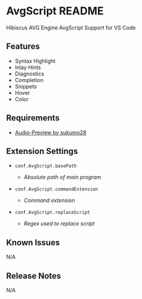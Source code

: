 # AvgScript README

Hibiscus AVG Engine AvgScript Support for VS Code

## Features

- Syntax Highlight
- Inlay Hints
- Diagnostics
- Completion
- Snippets
- Hover
- Color

## Requirements

- [Audio-Preview by sukumo28](https://marketplace.visualstudio.com/items?itemName=sukumo28.wav-preview)

## Extension Settings

- `conf.AvgScript.basePath`
  - *Absolute path of main program*

- `conf.AvgScript.commandExtension`
  - *Command extension*

- `conf.AvgScript.replaceScript`
  - *Regex used to replace script*

## Known Issues

N/A

## Release Notes

N/A
